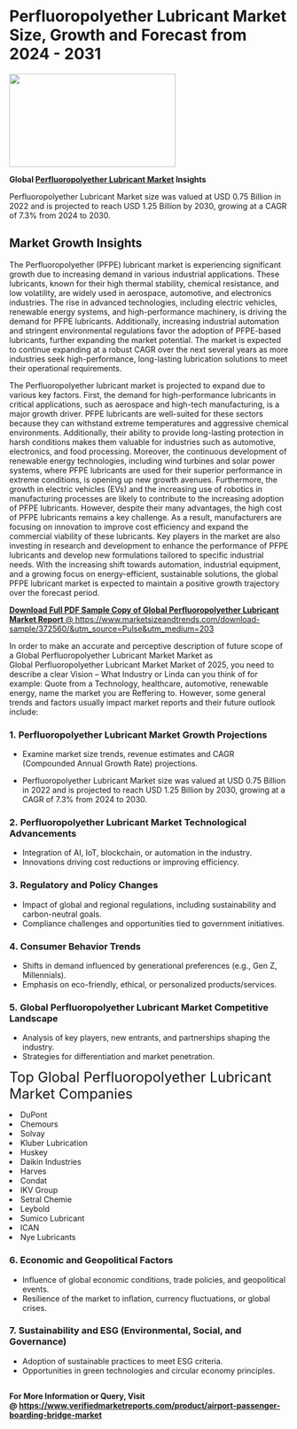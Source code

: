 <H1>Perfluoropolyether Lubricant Market Size, Growth and Forecast from 2024 - 2031</H1><img class="aligncenter size-medium wp-image-584254" src="https://thirdeyenews.in/wp-content/uploads/2024/09/Global-Market-Research-300x168.jpeg" alt="" width="300" height="168" /><p><strong>Global&nbsp;<a href="https://www.marketsizeandtrends.com/download-sample/372560/&amp;utm_source=Pulse&amp;utm_medium=203">Perfluoropolyether Lubricant Market</a> Insights</strong></p><p>Perfluoropolyether Lubricant Market size was valued at USD 0.75 Billion in 2022 and is projected to reach USD 1.25 Billion by 2030, growing at a CAGR of 7.3% from 2024 to 2030.</p><p><h2>Market Growth Insights</h2> <p>The Perfluoropolyether (PFPE) lubricant market is experiencing significant growth due to increasing demand in various industrial applications. These lubricants, known for their high thermal stability, chemical resistance, and low volatility, are widely used in aerospace, automotive, and electronics industries. The rise in advanced technologies, including electric vehicles, renewable energy systems, and high-performance machinery, is driving the demand for PFPE lubricants. Additionally, increasing industrial automation and stringent environmental regulations favor the adoption of PFPE-based lubricants, further expanding the market potential. The market is expected to continue expanding at a robust CAGR over the next several years as more industries seek high-performance, long-lasting lubrication solutions to meet their operational requirements. <a href="#"></a></p> <p>The Perfluoropolyether lubricant market is projected to expand due to various key factors. First, the demand for high-performance lubricants in critical applications, such as aerospace and high-tech manufacturing, is a major growth driver. PFPE lubricants are well-suited for these sectors because they can withstand extreme temperatures and aggressive chemical environments. Additionally, their ability to provide long-lasting protection in harsh conditions makes them valuable for industries such as automotive, electronics, and food processing. Moreover, the continuous development of renewable energy technologies, including wind turbines and solar power systems, where PFPE lubricants are used for their superior performance in extreme conditions, is opening up new growth avenues. Furthermore, the growth in electric vehicles (EVs) and the increasing use of robotics in manufacturing processes are likely to contribute to the increasing adoption of PFPE lubricants. However, despite their many advantages, the high cost of PFPE lubricants remains a key challenge. As a result, manufacturers are focusing on innovation to improve cost efficiency and expand the commercial viability of these lubricants. Key players in the market are also investing in research and development to enhance the performance of PFPE lubricants and develop new formulations tailored to specific industrial needs. With the increasing shift towards automation, industrial equipment, and a growing focus on energy-efficient, sustainable solutions, the global PFPE lubricant market is expected to maintain a positive growth trajectory over the forecast period. <a href="#"></p><p><span class=""><strong>Download Full PDF Sample Copy of Global Perfluoropolyether Lubricant Market Report</strong> @ <a href="https://www.marketsizeandtrends.com/download-sample/372560/&amp;utm_source=Pulse&amp;utm_medium=203" target="_blank">https://www.marketsizeandtrends.com/download-sample/372560/&amp;utm_source=Pulse&amp;utm_medium=203</a></span></p><p>In order to make an accurate and perceptive description of future scope of a Global&nbsp;Perfluoropolyether Lubricant Market Market as Global&nbsp;Perfluoropolyether Lubricant Market Market of 2025, you need to describe a clear Vision &ndash; What Industry or Linda can you think of for example: Quote from a Technology, healthcare, automotive, renewable energy, name the market you are Reffering to. However, some general trends and factors usually impact market reports and their future outlook include:</p><h3>1.&nbsp;<strong>Perfluoropolyether Lubricant Market Growth Projections</strong></h3><ul><li>Examine market size trends, revenue estimates and CAGR (Compounded Annual Growth Rate) projections.</li><li><p>Perfluoropolyether Lubricant Market size was valued at USD 0.75 Billion in 2022 and is projected to reach USD 1.25 Billion by 2030, growing at a CAGR of 7.3% from 2024 to 2030.</p></li></ul><h3>2.&nbsp;<strong>Perfluoropolyether Lubricant Market Technological Advancements</strong></h3><ul><li>Integration of AI, IoT, blockchain, or automation in the industry.</li><li>Innovations driving cost reductions or improving efficiency.</li></ul><h3>3.&nbsp;<strong>Regulatory and Policy Changes</strong></h3><ul><li>Impact of global and regional regulations, including sustainability and carbon-neutral goals.</li><li>Compliance challenges and opportunities tied to government initiatives.</li></ul><h3>4.&nbsp;<strong>Consumer Behavior Trends</strong></h3><ul><li>Shifts in demand influenced by generational preferences (e.g., Gen Z, Millennials).</li><li>Emphasis on eco-friendly, ethical, or personalized products/services.</li></ul><h3>5.&nbsp;<strong>Global Perfluoropolyether Lubricant Market Competitive Landscape</strong></h3><ul><li>Analysis of key players, new entrants, and partnerships shaping the industry.</li><li>Strategies for differentiation and market penetration.</li></ul><p data-pm-slice="1 1 []"><span style="color: inherit; font-family: inherit; font-size: 25px;">Top Global Perfluoropolyether Lubricant Market Companies</span></p><div class="" data-test-id=""><p><li>DuPont</li><li> Chemours</li><li> Solvay</li><li> Kluber Lubrication</li><li> Huskey</li><li> Daikin Industries</li><li> Harves</li><li> Condat</li><li> IKV Group</li><li> Setral Chemie</li><li> Leybold</li><li> Sumico Lubricant</li><li> ICAN</li><li> Nye Lubricants</li></p></div><h3>6.&nbsp;<strong>Economic and Geopolitical Factors</strong></h3><ul><li>Influence of global economic conditions, trade policies, and geopolitical events.</li><li>Resilience of the market to inflation, currency fluctuations, or global crises.</li></ul><h3>7.&nbsp;<strong>Sustainability and ESG (Environmental, Social, and Governance)</strong></h3><ul><li>Adoption of sustainable practices to meet ESG criteria.</li><li>Opportunities in green technologies and circular economy principles.</li></ul><h2><strong style="font-size: 14px;">For More Information or Query, Visit @&nbsp;</strong><a style="background-color: #ffffff; font-size: 14px;" href="https://www.marketsizeandtrends.com/report/perfluoropolyether-lubricant-market/" target="_blank">https://www.verifiedmarketreports.com/product/airport-passenger-boarding-bridge-market</a></h2>
